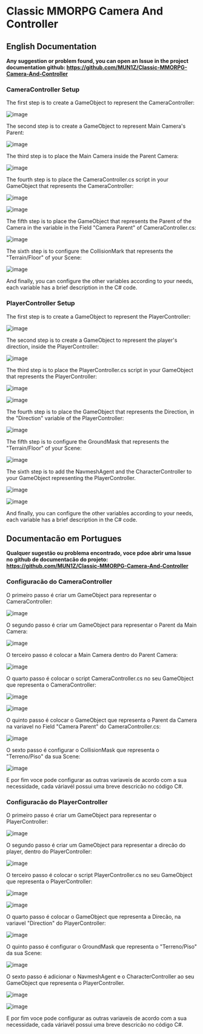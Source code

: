 # Classic MMORPG Camera And Controller

<h2>English Documentation</h2>

<b>Any suggestion or problem found, you can open an Issue in the project documentation github: https://github.com/MUN1Z/Classic-MMORPG-Camera-And-Controller</b>

<h3>CameraController Setup</h3>

The first step is to create a GameObject to represent the CameraController:

![image](https://user-images.githubusercontent.com/17263249/208306028-b068a70e-6c44-4bc8-a25e-9024fc2ea0c4.png)

The second step is to create a GameObject to represent Main Camera's Parent:

![image](https://user-images.githubusercontent.com/17263249/208306123-47d0594a-48b5-41f9-b64e-d8b0c41d048a.png)

The third step is to place the Main Camera inside the Parent Camera:

![image](https://user-images.githubusercontent.com/17263249/208306135-d8f593d5-33ec-4f5b-b3ed-9a78fb3f8d8d.png)

The fourth step is to place the CameraController.cs script in your GameObject that represents the CameraController:

![image](https://user-images.githubusercontent.com/17263249/208306248-eb3d821d-446f-4a1e-b0e2-bad383d18567.png)

![image](https://user-images.githubusercontent.com/17263249/208306182-73e98446-0645-4d65-aad1-e3a8e6d5b4fc.png)

The fifth step is to place the GameObject that represents the Parent of the Camera in the variable in the Field "Camera Parent" of CameraController.cs:

![image](https://user-images.githubusercontent.com/17263249/208306404-8a25e0d3-9f2a-4f3b-9f16-fe7226ae3031.png)

The sixth step is to configure the CollisionMark that represents the "Terrain/Floor" of your Scene:

![image](https://user-images.githubusercontent.com/17263249/208306612-ad8ad54b-5765-443f-b354-36509ee876f4.png)

And finally, you can configure the other variables according to your needs, each variable has a brief description in the C# code.

<h3>PlayerController Setup</h3>

The first step is to create a GameObject to represent the PlayerController:

![image](https://user-images.githubusercontent.com/17263249/208312133-8734dfed-7861-4c14-82fa-834bfe6157ca.png)

The second step is to create a GameObject to represent the player's direction, inside the PlayerController:

![image](https://user-images.githubusercontent.com/17263249/208312319-c48f63fa-ba67-469f-aef9-2977ae768f45.png)

The third step is to place the PlayerController.cs script in your GameObject that represents the PlayerController:

![image](https://user-images.githubusercontent.com/17263249/208312242-4a689b0b-d785-4c66-8138-4d339c24c70a.png)

![image](https://user-images.githubusercontent.com/17263249/208312331-3ba64553-9bf0-44cc-ae26-d6a8783c18f3.png)

The fourth step is to place the GameObject that represents the Direction, in the "Direction" variable of the PlayerController:

![image](https://user-images.githubusercontent.com/17263249/208312362-e3605c66-c0d8-4e3b-8f0c-5d97883cc70e.png)

The fifth step is to configure the GroundMask that represents the "Terrain/Floor" of your Scene:

![image](https://user-images.githubusercontent.com/17263249/208312514-6dd3f9c1-acfd-4fea-92c1-d9073f3a270c.png)

The sixth step is to add the NavmeshAgent and the CharacterController to your GameObject representing the PlayerController.

![image](https://user-images.githubusercontent.com/17263249/208312482-8a788ee8-3010-4d0a-8017-803d893d969e.png)

![image](https://user-images.githubusercontent.com/17263249/208312489-c100edff-cd54-46d1-b816-2a7d16a3a662.png)

And finally, you can configure the other variables according to your needs, each variable has a brief description in the C# code.

<h2>Documentacão em Portugues</h2>

<b>Qualquer sugestão ou problema encontrado, voce pdoe abrir uma Issue no github de documentacão do projeto: https://github.com/MUN1Z/Classic-MMORPG-Camera-And-Controller</b>

<h3>Configuracão do CameraController</h3>

O primeiro passo é criar um GameObject para representar o CameraController:

![image](https://user-images.githubusercontent.com/17263249/208306028-b068a70e-6c44-4bc8-a25e-9024fc2ea0c4.png)

O segundo passo é criar um GameObject para representar o Parent da Main Camera:

![image](https://user-images.githubusercontent.com/17263249/208306123-47d0594a-48b5-41f9-b64e-d8b0c41d048a.png)

O terceiro passo é colocar a Main Camera dentro do Parent Camera:

![image](https://user-images.githubusercontent.com/17263249/208306135-d8f593d5-33ec-4f5b-b3ed-9a78fb3f8d8d.png)

O quarto passo é colocar o script CameraController.cs no seu GameObject que representa o CameraController:

![image](https://user-images.githubusercontent.com/17263249/208306248-eb3d821d-446f-4a1e-b0e2-bad383d18567.png)

![image](https://user-images.githubusercontent.com/17263249/208306182-73e98446-0645-4d65-aad1-e3a8e6d5b4fc.png)

O quinto passo é colocar o GameObject que representa o Parent da Camera na variavel no Field "Camera Parent" do CameraController.cs:

![image](https://user-images.githubusercontent.com/17263249/208306404-8a25e0d3-9f2a-4f3b-9f16-fe7226ae3031.png)

O sexto passo é configurar o CollisionMask que representa o "Terreno/Piso" da sua Scene:

![image](https://user-images.githubusercontent.com/17263249/208306612-ad8ad54b-5765-443f-b354-36509ee876f4.png)

E por fim voce pode configurar as outras variaveis de acordo com a sua necessidade, cada váriavél possui uma breve descricão no código C#.

<h3>Configuracão do PlayerController</h3>

O primeiro passo é criar um GameObject para representar o PlayerController:

![image](https://user-images.githubusercontent.com/17263249/208312133-8734dfed-7861-4c14-82fa-834bfe6157ca.png)

O segundo passo é criar um GameObject para representar a direcão do player, dentro do PlayerController:

![image](https://user-images.githubusercontent.com/17263249/208312319-c48f63fa-ba67-469f-aef9-2977ae768f45.png)

O terceiro passo é colocar o script PlayerController.cs no seu GameObject que representa o PlayerController:

![image](https://user-images.githubusercontent.com/17263249/208312242-4a689b0b-d785-4c66-8138-4d339c24c70a.png)

![image](https://user-images.githubusercontent.com/17263249/208312331-3ba64553-9bf0-44cc-ae26-d6a8783c18f3.png)

O quarto passo é colocar o GameObject que representa a Direcão, na variavel "Direction" do PlayerController:

![image](https://user-images.githubusercontent.com/17263249/208312362-e3605c66-c0d8-4e3b-8f0c-5d97883cc70e.png)

O quinto passo é configurar o GroundMask que representa o "Terreno/Piso" da sua Scene:

![image](https://user-images.githubusercontent.com/17263249/208312514-6dd3f9c1-acfd-4fea-92c1-d9073f3a270c.png)

O sexto passo é adicionar o NavmeshAgent e o CharacterController ao seu GameObject que representa o PlayerController.

![image](https://user-images.githubusercontent.com/17263249/208312482-8a788ee8-3010-4d0a-8017-803d893d969e.png)

![image](https://user-images.githubusercontent.com/17263249/208312489-c100edff-cd54-46d1-b816-2a7d16a3a662.png)

E por fim voce pode configurar as outras variaveis de acordo com a sua necessidade, cada váriavél possui uma breve descricão no código C#.

